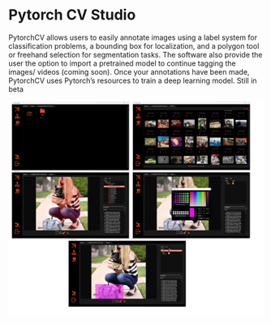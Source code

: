 # Pytorch CV Studio
PytorchCV allows users to easily annotate images using a label system for classification problems, a bounding box for localization, and a polygon tool or freehand selection for segmentation tasks. The software also provide the user the option to import a pretrained model to continue tagging the images/ videos (coming soon). Once your annotations have been made, PytorchCV uses Pytorch’s resources to train a deep learning model. Still in beta


<img alt="" src="assets/images/image.png"></img> 
 